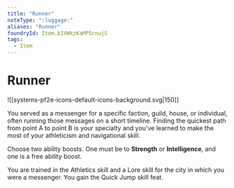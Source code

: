 ```yaml
---
title: "Runner"
noteType: ":luggage:"
aliases: "Runner"
foundryId: Item.b1VWkzKaMP5cnujS
tags:
  - Item
---
```


# Runner
![[systems-pf2e-icons-default-icons-background.svg|150]]

You served as a messenger for a specific faction, guild, house, or individual, often running those messages on a short timeline. Finding the quickest path from point A to point B is your specialty and you've learned to make the most of your athleticism and navigational skill.

Choose two ability boosts. One must be to **Strength** or **Intelligence**, and one is a free ability boost.

You are trained in the Athletics skill and a Lore skill for the city in which you were a messenger. You gain the Quick Jump skill feat.
